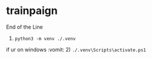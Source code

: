 # trainpaign

End of the Line

1) ```python3 -m venv ./.venv```

if ur on windows :vomit:
2) ```./.venv\Scripts\activate.ps1```
